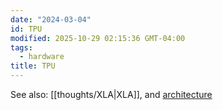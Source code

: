```yaml
---
date: "2024-03-04"
id: TPU
modified: 2025-10-29 02:15:36 GMT-04:00
tags:
  - hardware
title: TPU
---
```


See also: [[thoughts/XLA|XLA]], and [architecture](https://cloud.google.com/tpu/docs/system-architecture-tpu-vm)
